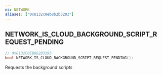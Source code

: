 ```yaml
---
ns: NETWORK
aliases: ["0x8132c0eb8b2b3293"]
---
```

## NETWORK_IS_CLOUD_BACKGROUND_SCRIPT_REQUEST_PENDING

```c
// 0x8132C0EB8B2B3293
bool NETWORK_IS_CLOUD_BACKGROUND_SCRIPT_REQUEST_PENDING();
```

Requests the background scripts

